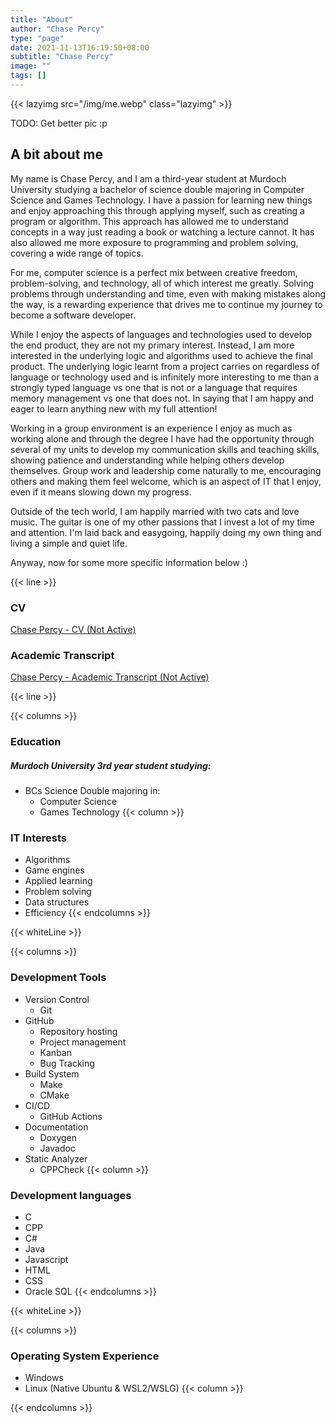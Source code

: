 ```yaml
---
title: "About"
author: "Chase Percy"
type: "page"
date: 2021-11-13T16:19:50+08:00
subtitle: "Chase Percy"
image: ""
tags: []
---
```


{{< lazyimg src="/img/me.webp" class="lazyimg" >}}

TODO: Get better pic :p

## A bit about me

My name is Chase Percy, and I am a third-year student at Murdoch University studying a bachelor of science double 
majoring in Computer Science and Games Technology.
I have a passion for learning new things and enjoy approaching this through applying myself, such as creating a 
program or algorithm. This approach has allowed me to understand concepts in a way just reading a book or watching
a lecture cannot. It has also allowed me more exposure to programming and problem solving, covering a wide range of 
topics. 

For me, computer science is a perfect mix between creative freedom, problem-solving,
and technology, all of which interest me greatly. Solving problems through understanding and
time, even with making mistakes along the way, is a rewarding experience that drives me to
continue my journey to become a software developer.

While I enjoy the aspects of languages and technologies used to develop the end product, they are not my primary interest. 
Instead, I am more interested in the underlying logic and algorithms used to achieve
the final product. The underlying logic learnt from a project carries on regardless of language
or technology used and is infinitely more interesting to me than a strongly typed language vs one that is not or a 
language that requires memory management vs one that does not. In saying that
I am happy and eager to learn anything new with my full attention!

Working in a group environment is an experience I enjoy as much as working alone and through
the degree I have had the opportunity through several of my units to develop my communication skills
and teaching skills, showing patience and understanding while helping others develop themselves.
Group work and leadership come naturally to me, encouraging others and making them feel welcome,
which is an aspect of IT that I enjoy, even if it means slowing down my progress.

Outside of the tech world, I am happily married with two cats and love music. The guitar
is one of my other passions that I invest a lot of my time and attention. I'm laid back and easygoing, happily doing 
my own thing and living a simple and quiet life.

Anyway, now for some more specific information below :)

{{< line >}}

### CV

[Chase Percy - CV (Not Active)]()


### Academic Transcript

[Chase Percy - Academic Transcript (Not Active)]()

{{< line >}}

{{< columns >}}
### Education
##### Murdoch University 3rd year student studying:
* BCs Science Double majoring in:
  * Computer Science
  * Games Technology
{{< column >}}
### IT Interests
* Algorithms
* Game engines
* Applied learning
* Problem solving
* Data structures
* Efficiency
{{< endcolumns >}}


{{< whiteLine >}}

{{< columns >}}
### Development Tools
* Version Control
  * Git
* GitHub
  * Repository hosting
  * Project management
  * Kanban
  * Bug Tracking
* Build System
  * Make
  * CMake
* CI/CD
  * GitHub Actions
* Documentation
  * Doxygen
  * Javadoc
* Static Analyzer
  * CPPCheck
{{< column >}}
### Development languages
 * C
 * CPP
 * C#
 * Java
 * Javascript
 * HTML
 * CSS
 * Oracle SQL
{{< endcolumns >}}

{{< whiteLine >}}

{{< columns >}}
### Operating System Experience
* Windows
* Linux (Native Ubuntu & WSL2/WSLG)
{{< column >}}

 
{{< endcolumns >}}
